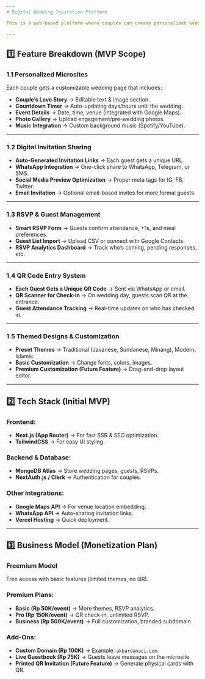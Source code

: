 ```yaml
---
# Digital Wedding Invitation Platform

This is a web-based platform where couples can create personalized wedding invitations in the form of microsites with RSVP tracking, digital sharing (WhatsApp, social media), QR check-in, and themed designs tailored for Indonesian weddings.

---
```

## 1️⃣ Feature Breakdown (MVP Scope)

### 1.1 Personalized Microsites
Each couple gets a customizable wedding page that includes:

- **Couple’s Love Story** → Editable text & image section.
- **Countdown Timer** → Auto-updating days/hours until the wedding.
- **Event Details** → Date, time, venue (integrated with Google Maps).
- **Photo Gallery** → Upload engagement/pre-wedding photos.
- **Music Integration** → Custom background music (Spotify/YouTube).

---
### 1.2 Digital Invitation Sharing
- **Auto-Generated Invitation Links** → Each guest gets a unique URL.
- **WhatsApp Integration** → One-click share to WhatsApp, Telegram, or SMS.
- **Social Media Preview Optimization** → Proper meta tags for IG, FB, Twitter.
- **Email Invitation** → Optional email-based invites for more formal guests.

---
### 1.3 RSVP & Guest Management
- **Smart RSVP Form** → Guests confirm attendance, +1s, and meal preferences.
- **Guest List Import** → Upload CSV or connect with Google Contacts.
- **RSVP Analytics Dashboard** → Track who’s coming, pending responses, etc.

---
### 1.4 QR Code Entry System
- **Each Guest Gets a Unique QR Code** → Sent via WhatsApp or email.
- **QR Scanner for Check-in** → On wedding day, guests scan QR at the entrance.
- **Guest Attendance Tracking** → Real-time updates on who has checked in.

---
### 1.5 Themed Designs & Customization
- **Preset Themes** → Traditional (Javanese, Sundanese, Minang), Modern, Islamic.
- **Basic Customization** → Change fonts, colors, images.
- **Premium Customization (Future Feature)** → Drag-and-drop layout editor.

---
## 2️⃣ Tech Stack (Initial MVP)

### Frontend:
- **Next.js (App Router)** → For fast SSR & SEO optimization.
- **TailwindCSS** → For easy UI styling.

### Backend & Database:
- **MongoDB Atlas** → Store wedding pages, guests, RSVPs.
- **NextAuth.js / Clerk** → Authentication for couples.

### Other Integrations:
- **Google Maps API** → For venue location embedding.
- **WhatsApp API** → Auto-sharing invitation links.
- **Vercel Hosting** → Quick deployment.

---
## 3️⃣ Business Model (Monetization Plan)

### Freemium Model
Free access with basic features (limited themes, no QR).

### Premium Plans:
- **Basic (Rp 50K/event)** → More themes, RSVP analytics.
- **Pro (Rp 150K/event)** → QR check-in, unlimited RSVP.
- **Business (Rp 500K/event)** → Full customization, branded subdomain.

### Add-Ons:
- **Custom Domain (Rp 100K)** → Example: `akbardanaci.com`.
- **Live Guestbook (Rp 75K)** → Guests leave messages on the microsite.
- **Printed QR Invitation (Future Feature)** → Generate physical cards with QR.
